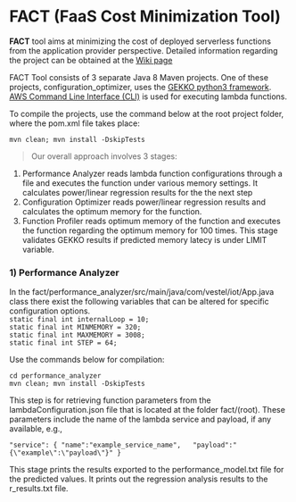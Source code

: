 # FACT (FaaS Cost Minimization Tool)

**FACT** tool aims at minimizing the cost of deployed serverless functions from the application provider perspective. Detailed information regarding the project can be obtained at the [Wiki page](https://github.com/ozgursedef/fact/wiki)

FACT Tool consists of 3 separate Java 8 Maven projects. One of these projects, configuration_optimizer, uses the [GEKKO python3 framework](https://gekko.readthedocs.io/en/latest/). [AWS Command Line Interface (CLI)](https://aws.amazon.com/cli/) is used for executing lambda functions.

To compile the projects, use the command below at the root project folder, where the pom.xml file takes place:

`mvn clean; mvn install -DskipTests`

> Our overall approach involves 3 stages: 
1. Performance Analyzer
reads lambda function configurations through a file and executes the function under various memory settings. It calculates power/linear regression results for the the next step
3. Configuration Optimizer
reads power/linear regression results and calculates the optimum memory for the function.
5. Function Profiler 
reads optimum memory of the function and executes the function regarding the optimum memory for 100 times. This stage validates GEKKO results if predicted memory latecy is under LIMIT variable.

### 1) Performance Analyzer
In the fact/performance_analyzer/src/main/java/com/vestel/iot/App.java class there exist the following variables that can be altered for specific configuration options.  
`static final int internalLoop = 10;`  
`static final int MINMEMORY = 320;`  
`static final int MAXMEMORY = 3008;`  
`static final int STEP = 64;`  

Use the commands below for compilation:

`cd performance_analyzer`  
`mvn clean; mvn install -DskipTests`

This step is for retrieving function parameters from the lambdaConfiguration.json file that is located at the folder fact/(root). These parameters include the name of the lambda service and payload, if any available, e.g.,

`"service": {
  "name":"example_service_name",  
  "payload":"{\"example\":\"payload\"}"
}`

This stage prints the results exported to the performance_model.txt file for the predicted values. It prints out the  regression analysis results to the r_results.txt file.


